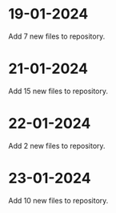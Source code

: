 # 19-01-2024
Add 7 new files to repository.
# 21-01-2024
Add 15 new files to repository.
# 22-01-2024
Add 2 new files to repository.
# 23-01-2024
Add 10 new files to repository.